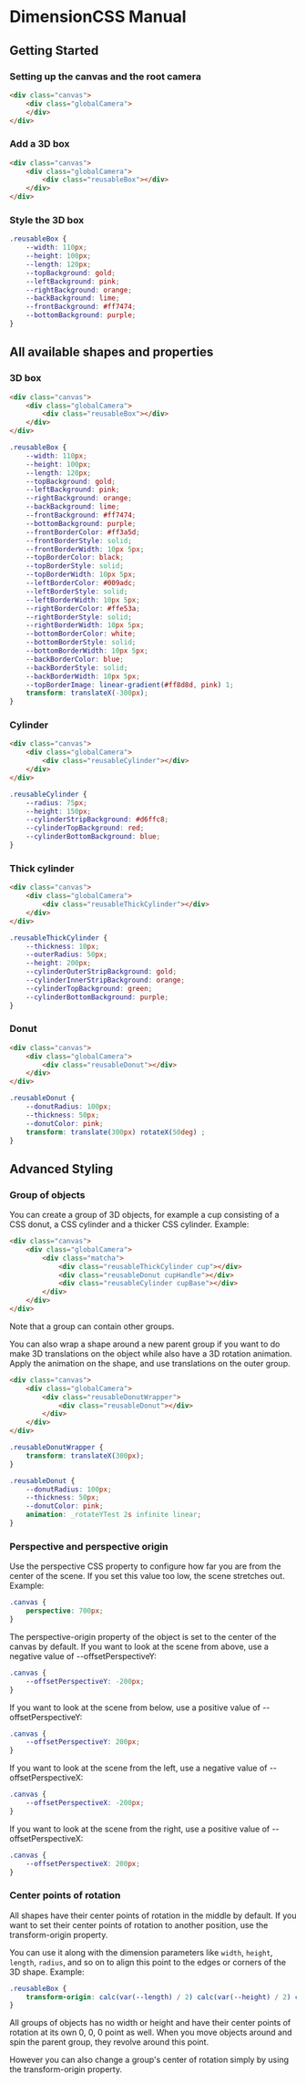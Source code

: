 # DimensionCSS Manual

## Getting Started

### Setting up the canvas and the root camera
```html
<div class="canvas">
    <div class="globalCamera">
    </div>
</div>
```

### Add a 3D box
```html
<div class="canvas">
    <div class="globalCamera">
        <div class="reusableBox"></div>
    </div>
</div>
```

### Style the 3D box
```css
.reusableBox {
    --width: 110px;
    --height: 100px;
    --length: 120px;
    --topBackground: gold;
    --leftBackground: pink;
    --rightBackground: orange;
    --backBackground: lime;
    --frontBackground: #ff7474;
    --bottomBackground: purple;
}
```

## All available shapes and properties


### 3D box
```html
<div class="canvas">
    <div class="globalCamera">
        <div class="reusableBox"></div>
    </div>
</div>
```
```css
.reusableBox {
    --width: 110px;
    --height: 100px;
    --length: 120px;
    --topBackground: gold;
    --leftBackground: pink;
    --rightBackground: orange;
    --backBackground: lime;
    --frontBackground: #ff7474;
    --bottomBackground: purple;
    --frontBorderColor: #ff3a5d;
    --frontBorderStyle: solid;
    --frontBorderWidth: 10px 5px;
    --topBorderColor: black;
    --topBorderStyle: solid;
    --topBorderWidth: 10px 5px;
    --leftBorderColor: #009adc;
    --leftBorderStyle: solid;
    --leftBorderWidth: 10px 5px;
    --rightBorderColor: #ffe53a;
    --rightBorderStyle: solid;
    --rightBorderWidth: 10px 5px;
    --bottomBorderColor: white;
    --bottomBorderStyle: solid;
    --bottomBorderWidth: 10px 5px;
    --backBorderColor: blue;
    --backBorderStyle: solid;
    --backBorderWidth: 10px 5px;
    --topBorderImage: linear-gradient(#ff8d8d, pink) 1;
    transform: translateX(-300px);
}
```

### Cylinder
```html
<div class="canvas">
    <div class="globalCamera">
        <div class="reusableCylinder"></div>
    </div>
</div>
```

```css
.reusableCylinder {
    --radius: 75px;
    --height: 150px;
    --cylinderStripBackground: #d6ffc8;
    --cylinderTopBackground: red;
    --cylinderBottomBackground: blue;
}
```


### Thick cylinder
```html
<div class="canvas">
    <div class="globalCamera">
        <div class="reusableThickCylinder"></div>
    </div>
</div>
```

```css
.reusableThickCylinder {
    --thickness: 10px;
    --outerRadius: 50px;
    --height: 200px;
    --cylinderOuterStripBackground: gold;
    --cylinderInnerStripBackground: orange;
    --cylinderTopBackground: green;
    --cylinderBottomBackground: purple;
}
```

### Donut
```html
<div class="canvas">
    <div class="globalCamera">
        <div class="reusableDonut"></div>
    </div>
</div>
```

```css
.reusableDonut {
    --donutRadius: 100px;
    --thickness: 50px;
    --donutColor: pink;
    transform: translate(300px) rotateX(50deg) ;
}
```


## Advanced Styling

### Group of objects
You can create a group of 3D objects, for example a cup consisting of a CSS donut, a CSS cylinder and a thicker CSS cylinder.
Example:
```html
<div class="canvas">
    <div class="globalCamera">
        <div class="matcha">
            <div class="reusableThickCylinder cup"></div>
            <div class="reusableDonut cupHandle"></div>
            <div class="reusableCylinder cupBase"></div>
        </div>
    </div>
</div>
```
Note that a group can contain other groups.

You can also wrap a shape around a new parent group if you want to do make 3D translations on the object while also have a 3D rotation animation.
Apply the animation on the shape, and use translations on the outer group.

```html
<div class="canvas">
    <div class="globalCamera">
        <div class="reusableDonutWrapper">
            <div class="reusableDonut"></div>
        </div>
    </div>
</div>
```

```css
.reusableDonutWrapper {
    transform: translateX(300px);
}

.reusableDonut {
    --donutRadius: 100px;
    --thickness: 50px;
    --donutColor: pink;
    animation: _rotateYTest 2s infinite linear;
}
```


### Perspective and perspective origin
Use the perspective CSS property to configure how far you are from the center of the scene. 
If you set this value too low, the scene stretches out.
Example:
```css
.canvas {
    perspective: 700px;
}
```

The perspective-origin property of the object is set to the center of the canvas by default. 
If you want to look at the scene from above, use a negative value of --offsetPerspectiveY:
```css
.canvas {
    --offsetPerspectiveY: -200px;
}
```

If you want to look at the scene from below, use a positive value of --offsetPerspectiveY:
```css
.canvas {
    --offsetPerspectiveY: 200px;
}
```

If you want to look at the scene from the left, use a negative value of --offsetPerspectiveX:
```css
.canvas {
    --offsetPerspectiveX: -200px;
}
```

If you want to look at the scene from the right, use a positive value of --offsetPerspectiveX:
```css
.canvas {
    --offsetPerspectiveX: 200px;
}
```

### Center points of rotation

All shapes have their center points of rotation in the middle by default. 
If you want to set their center points of rotation to another position, use the transform-origin property. 

You can use it along with the dimension parameters like ```width```, ```height```, ```length```, ```radius```, and so on to align this point to the edges or corners of the 3D shape.
Example:

```css
.reusableBox {
    transform-origin: calc(var(--length) / 2) calc(var(--height) / 2) calc(var(--width) / 2);
}
```

All groups of objects has no width or height and have their center points of rotation at its own 0, 0, 0 point as well.
When you move objects around and spin the parent group, they revolve around this point.

However you can also change a group's center of rotation simply by using the transform-origin property.